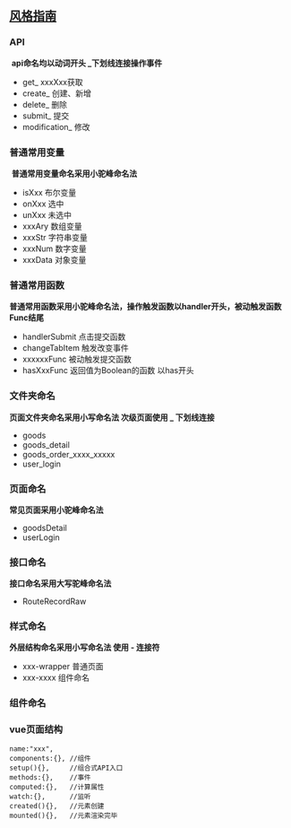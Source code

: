 ## [风格指南](https://v3.cn.vuejs.org/style-guide/#%E8%A7%84%E5%88%99%E7%B1%BB%E5%88%AB)

### API

​	**api命名均以动词开头 _下划线连接操作事件**

- get_ xxxXxx获取
- create_  创建、新增
- delete_  删除
- submit_  提交
- modification_  修改

### 普通常用变量

​	**普通常用变量命名采用小驼峰命名法**

- isXxx 布尔变量
- onXxx 选中
- unXxx 未选中
- xxxAry 数组变量
- xxxStr 字符串变量
- xxxNum 数字变量
- xxxData 对象变量

### 普通常用函数

​	**普通常用函数采用小驼峰命名法，操作触发函数以handler开头，被动触发函数Func结尾**

- handlerSubmit 点击提交函数
- changeTabItem 触发改变事件
- xxxxxxFunc 被动触发提交函数
- hasXxxFunc 返回值为Boolean的函数 以has开头



### 文件夹命名

**页面文件夹命名采用小写命名法 次级页面使用 _ 下划线连接**

- goods
- goods_detail
- goods_order_xxxx_xxxxx
- user_login



### 页面命名

**常见页面采用小驼峰命名法**

- goodsDetail
- userLogin



### 接口命名

**接口命名采用大写驼峰命名法**

- RouteRecordRaw





### 样式命名

**外层结构命名采用小写命名法 使用 - 连接符**

- xxx-wrapper 普通页面
- xxx-xxxx 组件命名



### 组件命名





### vue页面结构

```tsx
name:"xxx",
components:{}, //组件
setup(){},     //组合式API入口
methods:{},    //事件
computed:{},   //计算属性
watch:{},      //监听
created(){},   //元素创建
mounted(){},   //元素渲染完毕
```

